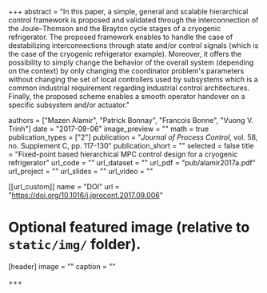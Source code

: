 +++
abstract = "In this paper, a simple, general and scalable hierarchical control framework is proposed and validated through the interconnection of the Joule–Thomson and the Brayton cycle stages of a cryogenic refrigerator. The proposed framework enables to handle the case of destabilizing interconnections through state and/or control signals (which is the case of the cryogenic refrigerator example). Moreover, it offers the possibility to simply change the behavior of the overall system (depending on the context) by only changing the coordinator problem's parameters without changing the set of local controllers used by subsystems which is a common industrial requirement regarding industrial control architectures. Finally, the proposed scheme enables a smooth operator handover on a specific subsystem and/or actuator."

authors = ["Mazen Alamir", "Patrick Bonnay", "Francois Bonne", "Vuong V. Trinh"]
date = "2017-09-06"
image_preview = ""
math = true
publication_types = ["2"]
publication = "*Journal of Process Control*, vol. 58, no. Supplement C, pp. 117-130"
publication_short = ""
selected = false
title = "Fixed-point based hierarchical MPC control design for a cryogenic refrigerator"
url_code = ""
url_dataset = ""
url_pdf = "pub/alamir2017a.pdf"
url_project = ""
url_slides = ""
url_video = ""

[[url_custom]]
name = "DOI"
url = "https://doi.org/10.1016/j.jprocont.2017.09.006"

# Optional featured image (relative to `static/img/` folder).
[header]
image = ""
caption = ""

+++



